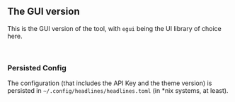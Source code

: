 ## The GUI version

This is the GUI version of the tool, with `egui` being the UI library of choice here.

<br/>

### Persisted Config

The configuration (that includes the API Key and the theme version) is persisted in `~/.config/headlines/headlines.toml` (in \*nix systems, at least).
